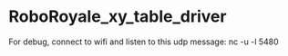 # RoboRoyale_xy_table_driver
 
 
 For debug, connect to wifi and listen to this udp message:
 	nc -u -l 5480
